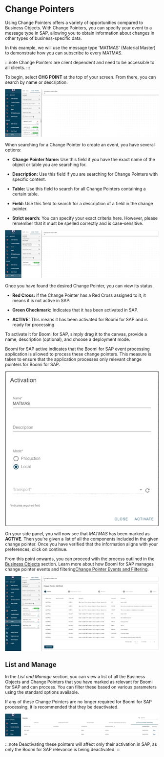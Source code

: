 # Change Pointers

<head>
  <meta name="guidename" content="Boomi for SAP"/>
  <meta name="context" content="GUID-7de4c621-0333-4ad1-9576-51602dbde032"/>
</head>

Using Change Pointers offers a variety of opportunities compared to Business Objects. With Change Pointers, you can specify your event to a message type in SAP, allowing you to obtain information about changes in other types of business-specific data. 

In this example, we will use the message type 'MATMAS' (Material Master) to demonstrate how you can subscribe to every MATMAS.

:::note 
Change Pointers are client dependent and need to be accessible to all clients.
:::

To begin, select **CHG POINT** at the top of your screen. From there, you can search by name or description.

![](./Images/img-sap-change_pointers.png)

When searching for a Change Pointer to create an event, you have several options:

- **Change Pointer Name:** Use this field if you have the exact name of the object or table you are searching for.

- **Description:** Use this field if you are searching for Change Pointers with specific content.
   
- **Table:** Use this field to search for all Change Pointers containing a certain table.
   
- **Field:** Use this field to search for a description of a field in the change pointer.
   
- **Strict search:** You can specify your exact criteria here. However, please remember that it must be spelled correctly and is case-sensitive.

![](./Images/img-sap-change_pointer_search.png)

Once you have found the desired Change Pointer, you can view its status.

- **Red Cross:** If the Change Pointer has a Red Cross assigned to it, it means it is not active in SAP.
   
- **Green Checkmark:** Indicates that it has been activated in SAP.
   
- **ACTIVE:** This means it has been activated for Boomi for SAP and is ready for processing.

To activate it for Boomi for SAP, simply drag it to the canvas, provide a name, description (optional), and choose a deployment mode.

Boomi for SAP active indicates that the Boomi for SAP event processing application is allowed to process these change pointers. This measure is taken to ensure that the application processes only relevant change pointers for Boomi for SAP.

![](./Images/img-sap-change_pointer_activation.png)

On your side panel, you will now see that *MATMAS* has been marked as **ACTIVE**. Then you're given a list of all the components included in the given change pointer. Once you have verified that the information aligns with your preferences, click on continue.

From this point onwards, you can proceed with the process outlined in the [Business Objects](./sap-Business_Objects.md) section. Learn more about how Boomi for SAP manages change pointer events and filtering[Change Pointer Events and Filtering](../Boomi_for_SAP/sap-Change_Pointer_Event_Filtering.md).

![](./Images/img-sap-change_pointer_event.png)

## List and Manage

In the *List and Manage* section, you can view a list of all the Business Objects and Change Pointers that you have marked as relevant for Boomi for SAP and can process. You can filter these based on various parameters using the standard options available.

If any of these Change Pointers are no longer required for Boomi for SAP processing, it is recommended that they be deactivated.

![](./Images/img-sap-chnage_pointer_list_and_manage.png)

:::note 
Deactivating these pointers will affect only their activation in SAP, as only the Boomi for SAP relevance is being deactivated.
:::